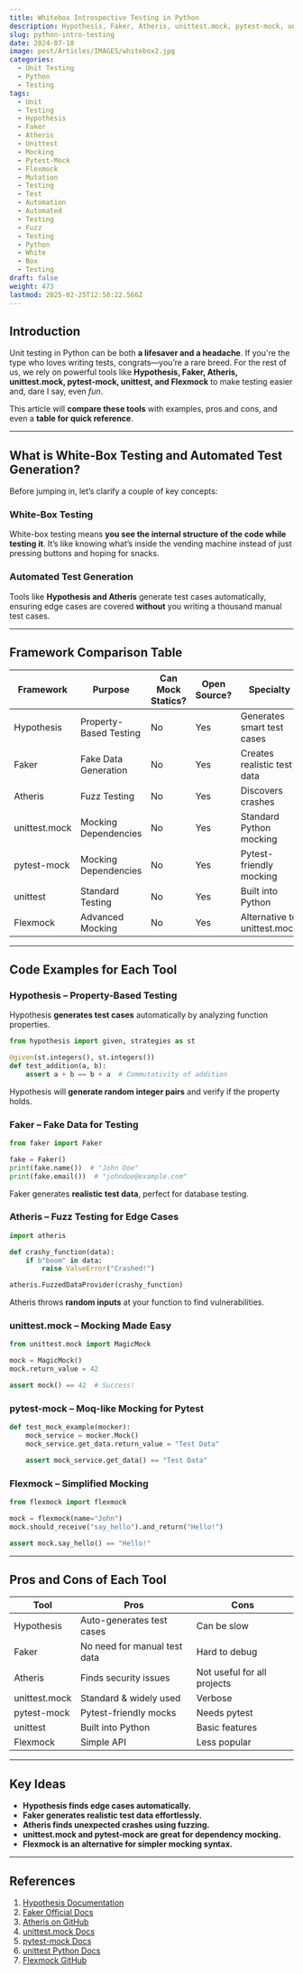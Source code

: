 ```yaml
---
title: Whitebox Introspective Testing in Python
description: Hypothesis, Faker, Atheris, unittest.mock, pytest-mock, unittest, and Flexmock Compared
slug: python-intro-testing
date: 2024-07-18
image: post/Articles/IMAGES/whitebox2.jpg
categories:
  - Unit Testing
  - Python
  - Testing
tags:
  - Unit
  - Testing
  - Hypothesis
  - Faker
  - Atheris
  - Unittest
  - Mocking
  - Pytest-Mock
  - Flexmock
  - Mutation
  - Testing
  - Test
  - Automation
  - Automated
  - Testing
  - Fuzz
  - Testing
  - Python
  - White
  - Box
  - Testing
draft: false
weight: 473
lastmod: 2025-02-25T12:58:22.566Z
---
```

<!--

# History and In-Depth Comparison with Code Examples of Hypothesis, Faker, Atheris, unittest.mock, pytest-mock, unittest, and Flexmock for More Effective Unit Testing in Python
-->

## Introduction

Unit testing in Python can be both **a lifesaver and a headache**. If you're the type who loves writing tests, congrats—you’re a rare breed. For the rest of us, we rely on powerful tools like **Hypothesis, Faker, Atheris, unittest.mock, pytest-mock, unittest, and Flexmock** to make testing easier and, dare I say, even *fun*.

This article will **compare these tools** with examples, pros and cons, and even a **table for quick reference**.

***

## What is White-Box Testing and Automated Test Generation?

Before jumping in, let’s clarify a couple of key concepts:

### **White-Box Testing**

White-box testing means **you see the internal structure of the code while testing it**. It’s like knowing what’s inside the vending machine instead of just pressing buttons and hoping for snacks.

### **Automated Test Generation**

Tools like **Hypothesis and Atheris** generate test cases automatically, ensuring edge cases are covered **without** you writing a thousand manual test cases.

***

## Framework Comparison Table

| Framework     | Purpose                | Can Mock Statics? | Open Source? | Specialty                    |
| ------------- | ---------------------- | ----------------- | ------------ | ---------------------------- |
| Hypothesis    | Property-Based Testing | No                | Yes          | Generates smart test cases   |
| Faker         | Fake Data Generation   | No                | Yes          | Creates realistic test data  |
| Atheris       | Fuzz Testing           | No                | Yes          | Discovers crashes            |
| unittest.mock | Mocking Dependencies   | No                | Yes          | Standard Python mocking      |
| pytest-mock   | Mocking Dependencies   | No                | Yes          | Pytest-friendly mocking      |
| unittest      | Standard Testing       | No                | Yes          | Built into Python            |
| Flexmock      | Advanced Mocking       | No                | Yes          | Alternative to unittest.mock |

***

## Code Examples for Each Tool

### **Hypothesis – Property-Based Testing**

Hypothesis **generates test cases** automatically by analyzing function properties.

```python
from hypothesis import given, strategies as st

@given(st.integers(), st.integers())
def test_addition(a, b):
    assert a + b == b + a  # Commutativity of addition
```

Hypothesis will **generate random integer pairs** and verify if the property holds.

### **Faker – Fake Data for Testing**

```python
from faker import Faker

fake = Faker()
print(fake.name())  # "John Doe"
print(fake.email())  # "johndoe@example.com"
```

Faker generates **realistic test data**, perfect for database testing.

### **Atheris – Fuzz Testing for Edge Cases**

```python
import atheris

def crashy_function(data):
    if b"boom" in data:
        raise ValueError("Crashed!")

atheris.FuzzedDataProvider(crashy_function)
```

Atheris throws **random inputs** at your function to find vulnerabilities.

### **unittest.mock – Mocking Made Easy**

```python
from unittest.mock import MagicMock

mock = MagicMock()
mock.return_value = 42

assert mock() == 42  # Success!
```

### **pytest-mock – Moq-like Mocking for Pytest**

```python
def test_mock_example(mocker):
    mock_service = mocker.Mock()
    mock_service.get_data.return_value = "Test Data"

    assert mock_service.get_data() == "Test Data"
```

### **Flexmock – Simplified Mocking**

```python
from flexmock import flexmock

mock = flexmock(name="John")
mock.should_receive("say_hello").and_return("Hello!")

assert mock.say_hello() == "Hello!"
```

***

## Pros and Cons of Each Tool

| Tool          | Pros                         | Cons                        |
| ------------- | ---------------------------- | --------------------------- |
| Hypothesis    | Auto-generates test cases    | Can be slow                 |
| Faker         | No need for manual test data | Hard to debug               |
| Atheris       | Finds security issues        | Not useful for all projects |
| unittest.mock | Standard & widely used       | Verbose                     |
| pytest-mock   | Pytest-friendly mocks        | Needs pytest                |
| unittest      | Built into Python            | Basic features              |
| Flexmock      | Simple API                   | Less popular                |

***

## Key Ideas

* **Hypothesis finds edge cases automatically.**
* **Faker generates realistic test data effortlessly.**
* **Atheris finds unexpected crashes using fuzzing.**
* **unittest.mock and pytest-mock are great for dependency mocking.**
* **Flexmock is an alternative for simpler mocking syntax.**

***

## References

1. [Hypothesis Documentation](https://hypothesis.readthedocs.io/)
2. [Faker Official Docs](https://faker.readthedocs.io/)
3. [Atheris on GitHub](https://github.com/google/atheris)
4. [unittest.mock Docs](https://docs.python.org/3/library/unittest.mock.html)
5. [pytest-mock Docs](https://pytest-mock.readthedocs.io/)
6. [unittest Python Docs](https://docs.python.org/3/library/unittest.html)
7. [Flexmock GitHub](https://github.com/flexmock/flexmock)
